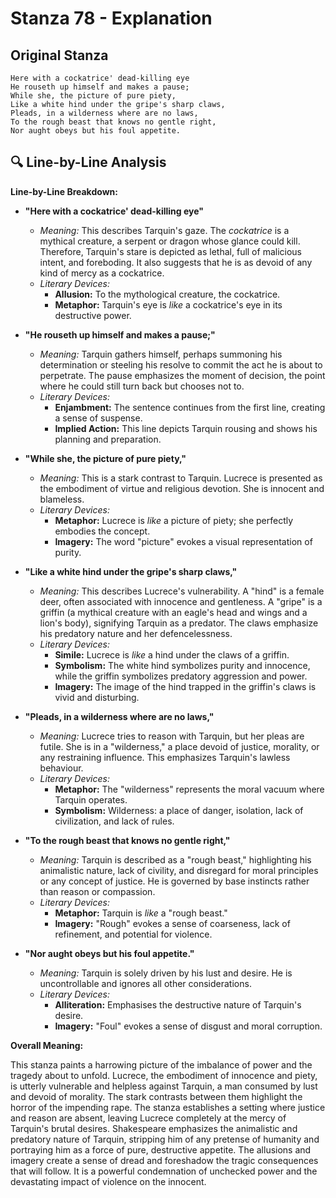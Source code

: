 # Stanza 78 - Explanation

## Original Stanza
```
Here with a cockatrice' dead-killing eye
He rouseth up himself and makes a pause;
While she, the picture of pure piety,
Like a white hind under the gripe's sharp claws,
Pleads, in a wilderness where are no laws,
To the rough beast that knows no gentle right,
Nor aught obeys but his foul appetite.
```

## 🔍 Line-by-Line Analysis
**Line-by-Line Breakdown:**

*   **"Here with a cockatrice' dead-killing eye"**
    *   *Meaning:*  This describes Tarquin's gaze. The *cockatrice* is a mythical creature, a serpent or dragon whose glance could kill. Therefore, Tarquin's stare is depicted as lethal, full of malicious intent, and foreboding. It also suggests that he is as devoid of any kind of mercy as a cockatrice.
    *   *Literary Devices:*
        *   **Allusion:** To the mythological creature, the cockatrice.
        *   **Metaphor:** Tarquin's eye is *like* a cockatrice's eye in its destructive power.

*   **"He rouseth up himself and makes a pause;"**
    *   *Meaning:* Tarquin gathers himself, perhaps summoning his determination or steeling his resolve to commit the act he is about to perpetrate. The pause emphasizes the moment of decision, the point where he could still turn back but chooses not to.
    *   *Literary Devices:*
        *   **Enjambment:** The sentence continues from the first line, creating a sense of suspense.
        *   **Implied Action:** This line depicts Tarquin rousing and shows his planning and preparation.

*   **"While she, the picture of pure piety,"**
    *   *Meaning:* This is a stark contrast to Tarquin. Lucrece is presented as the embodiment of virtue and religious devotion. She is innocent and blameless.
    *   *Literary Devices:*
        *   **Metaphor:** Lucrece is *like* a picture of piety; she perfectly embodies the concept.
        *   **Imagery:**  The word "picture" evokes a visual representation of purity.

*   **"Like a white hind under the gripe's sharp claws,"**
    *   *Meaning:* This describes Lucrece's vulnerability. A "hind" is a female deer, often associated with innocence and gentleness. A "gripe" is a griffin (a mythical creature with an eagle's head and wings and a lion's body), signifying Tarquin as a predator. The claws emphasize his predatory nature and her defencelessness.
    *   *Literary Devices:*
        *   **Simile:** Lucrece is *like* a hind under the claws of a griffin.
        *   **Symbolism:** The white hind symbolizes purity and innocence, while the griffin symbolizes predatory aggression and power.
        *   **Imagery:**  The image of the hind trapped in the griffin's claws is vivid and disturbing.

*   **"Pleads, in a wilderness where are no laws,"**
    *   *Meaning:* Lucrece tries to reason with Tarquin, but her pleas are futile. She is in a "wilderness," a place devoid of justice, morality, or any restraining influence. This emphasizes Tarquin's lawless behaviour.
    *   *Literary Devices:*
        *   **Metaphor:** The "wilderness" represents the moral vacuum where Tarquin operates.
        *   **Symbolism:** Wilderness: a place of danger, isolation, lack of civilization, and lack of rules.

*   **"To the rough beast that knows no gentle right,"**
    *   *Meaning:* Tarquin is described as a "rough beast," highlighting his animalistic nature, lack of civility, and disregard for moral principles or any concept of justice. He is governed by base instincts rather than reason or compassion.
    *   *Literary Devices:*
        *   **Metaphor:** Tarquin is *like* a "rough beast."
        *   **Imagery:** "Rough" evokes a sense of coarseness, lack of refinement, and potential for violence.

*   **"Nor aught obeys but his foul appetite."**
    *   *Meaning:* Tarquin is solely driven by his lust and desire. He is uncontrollable and ignores all other considerations.
    *   *Literary Devices:*
        *   **Alliteration:** Emphasises the destructive nature of Tarquin's desire.
        *   **Imagery:** "Foul" evokes a sense of disgust and moral corruption.

**Overall Meaning:**

This stanza paints a harrowing picture of the imbalance of power and the tragedy about to unfold. Lucrece, the embodiment of innocence and piety, is utterly vulnerable and helpless against Tarquin, a man consumed by lust and devoid of morality. The stark contrasts between them highlight the horror of the impending rape. The stanza establishes a setting where justice and reason are absent, leaving Lucrece completely at the mercy of Tarquin's brutal desires. Shakespeare emphasizes the animalistic and predatory nature of Tarquin, stripping him of any pretense of humanity and portraying him as a force of pure, destructive appetite. The allusions and imagery create a sense of dread and foreshadow the tragic consequences that will follow. It is a powerful condemnation of unchecked power and the devastating impact of violence on the innocent.
